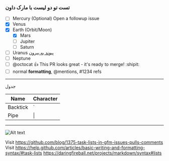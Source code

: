 ### تست تو دو لیست با مارک داون

- [ ] Mercury \(Optional) Open a followup issue
- [x] Venus
- [x] Earth (Orbit/Moon)
  + [x] Mars
  + [ ] Jupiter
  + [ ] Saturn
- [ ] Uranus  [پیوند به بیرون](https://pages.github.com/)
- [ ] Neptune
- [ ] @octocat :+1: This PR looks great - it's ready to merge! :shipit:
- [ ] normal **formatting**, @mentions, #1234 refs

------
جدول

| Name     | Character |
| ---      | ---       |
| Backtick | `         |
| Pipe     | \|        |
______

![Alt text](http://www.ptc.co.ir/wp-content/uploads/2015/05/image001.png "Optional title")

Visit https://github.com/blog/1375-task-lists-in-gfm-issues-pulls-comments
Visit https://help.github.com/articles/basic-writing-and-formatting-syntax/#task-lists
https://daringfireball.net/projects/markdown/syntax#lists

